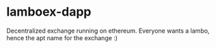 # lamboex-dapp
Decentralized exchange running on ethereum. Everyone wants a lambo, hence the apt name for the exchange :)

